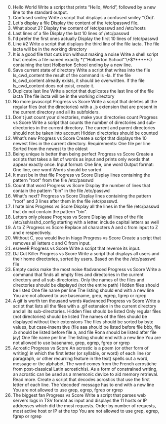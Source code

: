 0. Hello World
Write a script that prints “Hello, World”, followed by a new line to the standard output.
1. Confused smiley 
Write a script that displays a confused smiley "(Ôo)'.
2. Let's display a file
Display the content of the /etc/passwd file.
3. What about 2?
Display the content of /etc/passwd and /etc/hosts
4. Last lines of a file
Display the last 10 lines of /etc/passwd
5. I'd prefer the first ones actually
Display the first 10 lines of /etc/passwd
6. Line #2 
Write a script that displays the third line of the file iacta.
The file iacta will be in the working directory
7. It is a good file that cuts iron without making a noise
Write a shell script that creates a file named exactly \*\\'"Holberton School"\'\\*$\?\*\*\*\*\*:) containing the text Holberton School ending by a new line.
8. Save current state of directory
Write a script that writes into the file ls_cwd_content the result of the command ls -la. If the file ls_cwd_content already exists, it should be overwritten. If the file ls_cwd_content does not exist, create it.
9. Duplicate last line 
Write a script that duplicates the last line of the file iacta
The file iacta will be in the working directory
10. No more javascript
Progress vs Score
Write a script that deletes all the regular files (not the directories) with a .js extension that are present in the current directory and all its subfolders.
11. Don't just count your directories, make your directories count 
Progress vs Score
Write a script that counts the number of directories and sub-directories in the current directory.
The current and parent directories should not be taken into account
Hidden directories should be counted
12. What’s new 
Progress vs Score
Create a script that displays the 10 newest files in the current directory.
Requirements:
One file per line
Sorted from the newest to the oldest
13. Being unique is better than being perfect 
Progress vs Score
Create a scripts that takes a list of words as input and prints only words that appear exactly once.
Input format: One line, one word
Output format: One line, one word
Words should be sorted
14. It must be in that file
Progress vs Score
Display lines containing the pattern "root" from the file /etc/passwd
15. Count that word
Progress vs Score
Display the number of lines that contain the pattern "bin" in the file /etc/passwd
16. What's next?
Progress vs Score
Display lines containing the pattern "root" and 3 lines after them in the file /etc/passwd.
17. I hate bins
Progress vs Score
Display all the lines in the file /etc/passwd that do not contain the pattern "bin".
18. Letters only please
Progress vs Score
Display all lines of the file /etc/ssh/sshd_config starting with a letter.
include capital letters as well
19. A to Z
Progress vs Score
Replace all characters A and c from input to Z and e respectively.
20. Without C, you would live in hiago
Progress vs Score
Create a script that removes all letters c and C from input.
21. esreveR
Progress vs Score
Write a script that reverse its input.
22. DJ Cut Killer
Progress vs Score
Write a script that displays all users and their home directories, sorted by users.
Based on the the /etc/passwd file
23. Empty casks make the most noise #advanced
Progress vs Score
Write a command that finds all empty files and directories in the current directory and all sub-directories.
Only the names of the files and directories should be displayed (not the entire path)
Hidden files should be listed
One file name per line
The listing should end with a new line
You are not allowed to use basename, grep, egrep, fgrep or rgrep
24. A gif is worth ten thousand words #advanced
Progress vs Score
Write a script that lists all the files with a .gif extension in the current directory and all its sub-directories.
Hidden files should be listed
Only regular files (not directories) should be listed
The names of the files should be displayed without their extensions
The files should be sorted by byte values, but case-insensitive (file aaa should be listed before file bbb, file .b should be listed before file a, and file Rona should be listed after file jay)
One file name per line
The listing should end with a new line
You are not allowed to use basename, grep, egrep, fgrep or rgrep
25. Acrostic 
Progress vs Score
An acrostic is a poem (or other form of writing) in which the first letter (or syllable, or word) of each line (or paragraph, or other recurring feature in the text) spells out a word, message or the alphabet. The word comes from the French acrostiche from post-classical Latin acrostichis). As a form of constrained writing, an acrostic can be used as a mnemonic device to aid memory retrieval. Read more.
Create a script that decodes acrostics that use the first letter of each line.
The ‘decoded’ message has to end with a new line
You are not allowed to use grep, egrep, fgrep or rgrep
26. The biggest fan 
Progress vs Score
Write a script that parses web servers logs in TSV format as input and displays the 11 hosts or IP addresses which did the most requests.
Order by number of requests, most active host or IP at the top
You are not allowed to use grep, egrep, fgrep or rgrep
